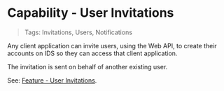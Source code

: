 # Capability - User Invitations

> Tags: Invitations, Users, Notifications

Any client application can invite users, using the Web API, to create their accounts on IDS so they can access that client application.

The invitation is sent on behalf of another existing user.

See: [Feature - User Invitations](/ref/features/user-invitations.md).